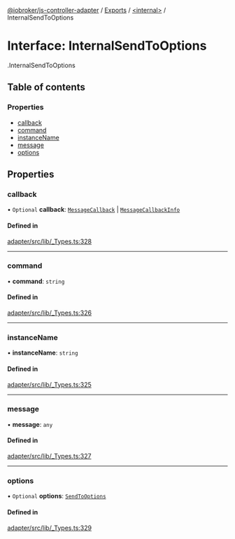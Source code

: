 [@iobroker/js-controller-adapter](../README.md) / [Exports](../modules.md) / [<internal\>](../modules/internal_.md) / InternalSendToOptions

# Interface: InternalSendToOptions

[<internal>](../modules/internal_.md).InternalSendToOptions

## Table of contents

### Properties

- [callback](internal_.InternalSendToOptions.md#callback)
- [command](internal_.InternalSendToOptions.md#command)
- [instanceName](internal_.InternalSendToOptions.md#instancename)
- [message](internal_.InternalSendToOptions.md#message)
- [options](internal_.InternalSendToOptions.md#options)

## Properties

### callback

• `Optional` **callback**: [`MessageCallback`](../modules/internal_.md#messagecallback) \| [`MessageCallbackInfo`](internal_.MessageCallbackInfo.md)

#### Defined in

[adapter/src/lib/_Types.ts:328](https://github.com/ioBroker/ioBroker.js-controller/blob/464b0fd6/packages/adapter/src/lib/_Types.ts#L328)

___

### command

• **command**: `string`

#### Defined in

[adapter/src/lib/_Types.ts:326](https://github.com/ioBroker/ioBroker.js-controller/blob/464b0fd6/packages/adapter/src/lib/_Types.ts#L326)

___

### instanceName

• **instanceName**: `string`

#### Defined in

[adapter/src/lib/_Types.ts:325](https://github.com/ioBroker/ioBroker.js-controller/blob/464b0fd6/packages/adapter/src/lib/_Types.ts#L325)

___

### message

• **message**: `any`

#### Defined in

[adapter/src/lib/_Types.ts:327](https://github.com/ioBroker/ioBroker.js-controller/blob/464b0fd6/packages/adapter/src/lib/_Types.ts#L327)

___

### options

• `Optional` **options**: [`SendToOptions`](internal_.SendToOptions.md)

#### Defined in

[adapter/src/lib/_Types.ts:329](https://github.com/ioBroker/ioBroker.js-controller/blob/464b0fd6/packages/adapter/src/lib/_Types.ts#L329)
